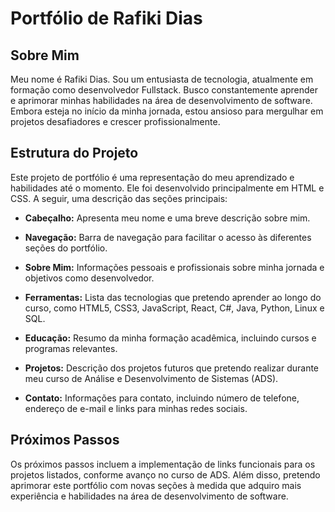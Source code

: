# Portfólio de Rafiki Dias

## Sobre Mim

Meu nome é Rafiki Dias. Sou um entusiasta de tecnologia, atualmente em formação como desenvolvedor Fullstack. Busco constantemente aprender e aprimorar minhas habilidades na área de desenvolvimento de software. Embora esteja no início da minha jornada, estou ansioso para mergulhar em projetos desafiadores e crescer profissionalmente.

## Estrutura do Projeto

Este projeto de portfólio é uma representação do meu aprendizado e habilidades até o momento. Ele foi desenvolvido principalmente em HTML e CSS. A seguir, uma descrição das seções principais:

- **Cabeçalho:** Apresenta meu nome e uma breve descrição sobre mim.
  
- **Navegação:** Barra de navegação para facilitar o acesso às diferentes seções do portfólio.
  
- **Sobre Mim:** Informações pessoais e profissionais sobre minha jornada e objetivos como desenvolvedor.

- **Ferramentas:** Lista das tecnologias que pretendo aprender ao longo do curso, como HTML5, CSS3, JavaScript, React, C#, Java, Python, Linux e SQL.

- **Educação:** Resumo da minha formação acadêmica, incluindo cursos e programas relevantes.

- **Projetos:** Descrição dos projetos futuros que pretendo realizar durante meu curso de Análise e Desenvolvimento de Sistemas (ADS).

- **Contato:** Informações para contato, incluindo número de telefone, endereço de e-mail e links para minhas redes sociais.

## Próximos Passos

Os próximos passos incluem a implementação de links funcionais para os projetos listados, conforme avanço no curso de ADS. Além disso, pretendo aprimorar este portfólio com novas seções à medida que adquiro mais experiência e habilidades na área de desenvolvimento de software.

